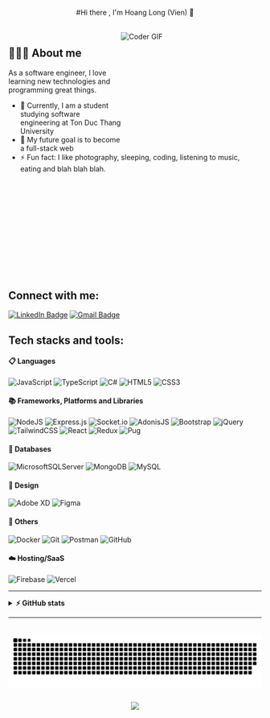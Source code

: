 <div align="center">

#Hi there , I'm Hoang Long (Vien) 👋

</div><br/>

<img align="right" alt="Coder GIF" height=230 width=280 src="https://cdn.dribbble.com/users/1187836/screenshots/6539429/programer.gif" />

## 👨🏻‍💻 About me
<span>As a software engineer, I love learning new technologies and programming 
great things.</span>
- 🔭 Currently, I am a student studying software engineering at Ton Duc Thang University
- 🌱 My future goal is to become a full-stack web
- ⚡ Fun fact: I like photography, sleeping, coding, listening to music, eating and blah blah blah.
<br>



<div style="margin: 200px;">

</div>

## Connect with me:
[![LinkedIn Badge](https://img.shields.io/badge/LinkedIn-21a3e2?style=flat&logo=linkedin&logoColor=white)](https://linkedin.com/in/vienhoanglong)
[![Gmail Badge](https://img.shields.io/badge/Gmail-d93025?style=flat&logo=gmail&logoColor=white)](mailto:vienhoanglong789@gmail.com)

## Tech stacks and tools:

#### 📋 Languages
![JavaScript](https://img.shields.io/badge/Javascript-%23323330.svg?style=plastic&logo=javascript&logoColor=%23F7DF1E)
![TypeScript](https://img.shields.io/badge/Typescript-%23007ACC.svg?style=plastic&logo=typescript&logoColor=white)
![C#](https://img.shields.io/badge/C%23-%23239120.svg?style=plastic&logo=c-sharp&logoColor=white)
![HTML5](https://img.shields.io/badge/HTML5-%23E34F26.svg?style=plastic&logo=html5&logoColor=white)
![CSS3](https://img.shields.io/badge/CSS3-%231572B6.svg?style=plastic&logo=css3&logoColor=white)
#### 📚 Frameworks, Platforms and Libraries
![NodeJS](https://img.shields.io/badge/Node.js-6DA55F?style=plastic&logo=node.js&logoColor=white)
![Express.js](https://img.shields.io/badge/Express.js-%23404d59.svg?style=plastic&logo=express&logoColor=%2361DAFB)
![Socket.io](https://img.shields.io/badge/Socket.io-black?style=plastic&logo=socket.io&badgeColor=010101)
![AdonisJS](https://img.shields.io/badge/AdonisJs-%23220052.svg?style=plastic&logo=adonisjs&logoColor=white)
![Bootstrap](https://img.shields.io/badge/Bootstrap-%23563D7C.svg?style=plastic&logo=bootstrap&logoColor=white)
![jQuery](https://img.shields.io/badge/Jquery-%230769AD.svg?style=plastic&logo=jquery&logoColor=white)
</br>
![TailwindCSS](https://img.shields.io/badge/Tailwindcss-%2338B2AC.svg?style=plastic&logo=tailwind-css&logoColor=white)
![React](https://img.shields.io/badge/React-%2320232a.svg?style=plastic&logo=react&logoColor=%2361DAFB)
![Redux](https://img.shields.io/badge/Redux-%23593d88.svg?style=plastic&logo=redux&logoColor=white)
![Pug](https://img.shields.io/badge/Pug-FFF?style=plastic&logo=pug&logoColor=A86454)

#### 💾 Databases
![MicrosoftSQLServer](https://img.shields.io/badge/Microsoft%20SQL%20Sever-CC2927?style=plastic&logo=microsoft%20sql%20server&logoColor=white)
![MongoDB](https://img.shields.io/badge/MongoDB-%234ea94b.svg?style=plastic&logo=mongodb&logoColor=white)
![MySQL](https://img.shields.io/badge/Mysql-%2300f.svg?style=plastic&logo=mysql&logoColor=white)

#### 🎨 Design
![Adobe XD](https://img.shields.io/badge/Adobe%20XD-470137?style=plastic&logo=Adobe%20XD&logoColor=#FF61F6)
![Figma](https://img.shields.io/badge/Figma-203759?style=plastic&logo=figma&logoColor=white)

#### 🥅 Others
![Docker](https://img.shields.io/badge/Docker-%230db7ed.svg?style=plastic&logo=docker&logoColor=white)
![Git](https://img.shields.io/badge/Git-%23F05033.svg?style=plastic&logo=git&logoColor=white)
![Postman](https://img.shields.io/badge/Postman-FF6C37?style=plastic&logo=postman&logoColor=white)
![GitHub](https://img.shields.io/badge/Github-%23121011.svg?style=plastic&logo=github&logoColor=white)

#### ☁️ Hosting/SaaS
![Firebase](https://img.shields.io/badge/Firebase-%23039BE5.svg?style=plastic&logo=firebase)
![Vercel](https://img.shields.io/badge/Vercel-%23000000.svg?style=plastic&logo=vercel&logoColor=white)
<hr/>

<details>
  <br />  
  <summary><b> ⚡ GitHub stats</b></summary>
  <p>
    <a href="https://github.com/vienhoanglong">
      <img height="180em" src="https://github-readme-stats-eight-theta.vercel.app/api?username=vienhoanglong&title_color=44AEA9&icon_color=44AEA9&text_color=fffefe&bg_color=0F172A&&show_icons=true&theme=vue-dark&include_all_commits=true&count_private=true"/>
      <img height="180em" src="https://github-readme-stats-eight-theta.vercel.app/api/top-langs/?username=vienhoanglong&layout=compact&langs_count=15&&title_color=44AEA9&icon_color=44AEA9&text_color=fffefe&bg_color=0F172A"/>
    </a>
  </p>
</details>
  <hr />
  <br>
  <div align="center">
    <img  src="img/grid-snake.svg"
      alt="vienhoanglong" />
  </div>

  <div align="center">

### <img src="https://komarev.com/ghpvc/?username=vienhoanglong&color=44AEA9">

<div>


